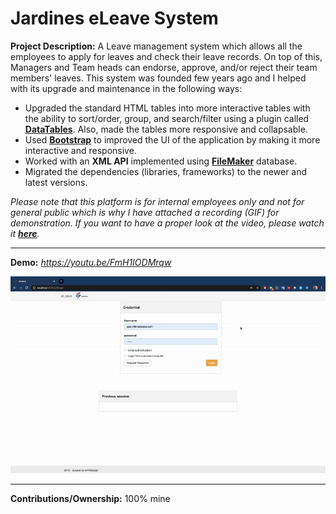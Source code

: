 # Jardines eLeave System

**Project Description:** A Leave management system which allows all the employees to apply for leaves and check their leave records. On top of this, Managers and Team heads can endorse, approve, and/or reject their team members' leaves. This system was founded few years ago and I helped with its upgrade and maintenance in the following ways:

* Upgraded the standard HTML tables into more interactive tables with the ability to sort/order, group, and search/filter using a plugin called **[DataTables](https://datatables.net/)**. Also, made the tables more responsive and collapsable.
* Used **[Bootstrap](https://getbootstrap.com/)** to improved the UI of the application by making it more interactive and responsive.
* Worked with an **XML API** implemented using **[FileMaker](https://www.filemaker.com/)** database.
* Migrated the dependencies (libraries, frameworks) to the newer and latest versions.

*Please note that this platform is for internal employees only and not for general public which is why I have attached a recording (GIF) for demonstration. If you want to have a proper look at the video, please watch it **[here](https://youtu.be/FmH1IODMrqw)**.*

---

**Demo:** *https://youtu.be/FmH1IODMrqw*

![Screen Recording](https://github.com/Ebbi53/past_projects_demos/blob/master/%208.%20eLeave%20system/Screen%20Recording%202020-01-29%20at%204.18.38%20AM.gif)

---

**Contributions/Ownership:** 100% mine
